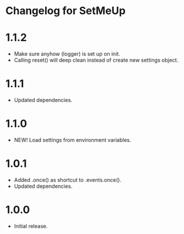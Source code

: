 # Changelog for SetMeUp

1.1.2
=====
* Make sure anyhow (logger) is set up on init.
* Calling reset() will deep clean instead of create new settings object.

1.1.1
=====
* Updated dependencies.

1.1.0
=====
* NEW! Load settings from environment variables.

1.0.1
=====
* Added .once() as shortcut to .events.once().
* Updated dependencies.

1.0.0
=====
* Initial release.
